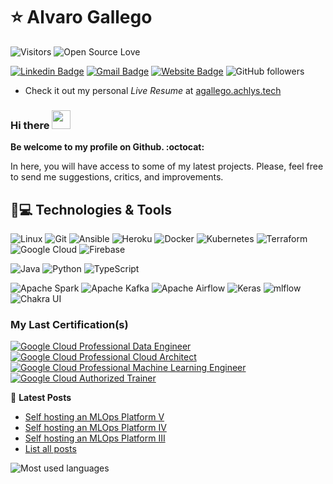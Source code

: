 <!--
**alborotogarcia/alborotogarcia** is a ✨ _special_ ✨ repository because its `README.md` (this file) appears on your GitHub profile.

Here are some ideas to get you started:

- 🔭 I’m currently working on ...
- 🌱 I’m currently learning ...
- 👯 I’m looking to collaborate on ...
- 🤔 I’m looking for help with ...
- 💬 Ask me about ...
- 📫 How to reach me: ...
- 😄 Pronouns: ...
- ⚡ Fun fact: ...
-->


# ⭐ Alvaro Gallego


![Visitors](https://api.visitorbadge.io/api/visitors?path=alborotogarcia&countColor=%23263759&style=flat-square)
![Open Source Love](https://badges.frapsoft.com/os/v1/open-source.svg?v=102)

[![Linkedin Badge](https://img.shields.io/badge/-LinkedIn-blue?style=flat-square&logo=Linkedin&logoColor=white&link=https://www.linkedin.com/in/alvaro-gallego/)](https://www.linkedin.com/in/alvaro-gallego/)
[![Gmail Badge](https://img.shields.io/badge/-Gmail-c14438?style=flat-square&logo=Gmail&logoColor=white&link=mailto:agallego@achlys.tech)](mailto:agallego@achlys.tech)
[![Website Badge](https://img.shields.io/badge/website-Access%20website-green)](https://agallego.achlys.tech/)
![GitHub followers](https://img.shields.io/github/followers/alborotogarcia?label=Follow&style=social)

* Check it out my personal _Live Resume_ at [agallego.achlys.tech](https://agallego.achlys.tech/about)

### Hi there <img src="https://raw.githubusercontent.com/aemmadi/aemmadi/master/wave.gif" width="30">
**Be welcome to my profile on Github. :octocat:**
<p>In here, you will have access to some of my latest projects. Please, feel free to send me suggestions, critics, and improvements.</p>

## 🚀💻 Technologies & Tools

  ![Linux](https://img.shields.io/badge/Linux-black?style=flat-square&logo=linux)
  ![Git](https://img.shields.io/badge/Git-black?style=flat-square&logo=git)
  ![Ansible](https://img.shields.io/badge/Ansible-black?style=flat-square&logo=ansible)
  ![Heroku](https://img.shields.io/badge/Heroku-black?style=flat-square&logo=heroku)
  ![Docker](https://img.shields.io/badge/Docker-black?style=flat-square&logo=docker)
  ![Kubernetes](https://img.shields.io/badge/Kubernetes-black?style=flat-square&logo=kubernetes)
  ![Terraform](https://img.shields.io/badge/Terraform-black?style=flat-square&logo=terraform)
  ![Google Cloud](https://img.shields.io/badge/Google%20Cloud-black?style=flat-square&logo=google-cloud)
  ![Firebase](https://img.shields.io/badge/Firebase-black?style=flat-square&logo=firebase)

  ![Java](https://img.shields.io/badge/Java-black?style=flat-square&logo=openjdk)
  ![Python](https://img.shields.io/badge/Python-black?style=flat-square&logo=Python)
  ![TypeScript](https://img.shields.io/badge/TypeScript-black?style=flat-square&logo=typescript)
  
  ![Apache Spark](https://img.shields.io/badge/Apache%20Spark-black?style=flat-square&logo=apachespark)
  ![Apache Kafka](https://img.shields.io/badge/Apache%20Kafka-black?style=flat-square&logo=apachekafka)
  ![Apache Airflow](https://img.shields.io/badge/Apache%20Airflow-black?style=flat-square&logo=Apache%20Airflow)
  ![Keras](https://img.shields.io/badge/Keras-black?style=flat-square&logo=Keras)
  ![mlflow](https://img.shields.io/badge/Mlflow-black?style=flat-square&logo=numpy)
  ![Chakra UI](https://img.shields.io/badge/Chakra%20Ui-black?style=flat-square&logo=chakraui)

### My Last Certification(s)
[![Google Cloud Professional Data Engineer](https://api.accredible.com/v1/frontend/credential_website_embed_image/badge/66266838)](https://api.accredible.com/v1/frontend/credential_website_embed_image/certificate/66266838)
[![Google Cloud Professional Cloud Architect](https://api.accredible.com/v1/frontend/credential_website_embed_image/badge/67389131)](https://api.accredible.com/v1/frontend/credential_website_embed_image/certificate/67389131)
[![Google Cloud Professional Machine Learning Engineer](https://api.accredible.com/v1/frontend/credential_website_embed_image/badge/70344377)](https://api.accredible.com/v1/frontend/credential_website_embed_image/certificate/70344377)
[![Google Cloud Authorized Trainer](https://api.accredible.com/v1/frontend/credential_website_embed_image/badge/80638761)](https://api.accredible.com/v1/frontend/credential_website_embed_image/certificate/80638761)

📕 **Latest Posts**
<!-- POST-LIST:START -->
- [Self hosting an MLOps Platform V](https://agallego.achlys.tech/posts/aqimadrid)
- [Self hosting an MLOps Platform IV](https://agallego.achlys.tech/posts/baremetal4)
- [Self hosting an MLOps Platform III](https://agallego.achlys.tech/posts/baremetal3)
- [List all posts](https://agallego.achlys.tech/posts)
<!-- POST-LIST:END -->

![Most used languages](https://github-readme-stats.vercel.app/api/top-langs/?username=alborotogarcia&layout=compact)


